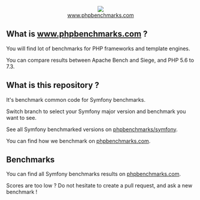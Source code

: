 <p align="center">
  <img src="http://www.phpbenchmarks.com/images/logo_github.png">
  <br>
  <a href="http://www.phpbenchmarks.com" target="_blank">www.phpbenchmarks.com</a>
</p>

## What is www.phpbenchmarks.com ?

You will find lot of benchmarks for PHP frameworks and template engines.

You can compare results between Apache Bench and Siege, and PHP 5.6 to 7.3.

## What is this repository ?

It's benchmark common code for Symfony benchmarks.

Switch branch to select your Symfony major version and benchmark you want to see.

See all Symfony benchmarked versions on [phpbenchmarks/symfony](https://github.com/phpbenchmarks/symfony).

You can find how we benchmark on [phpbenchmarks.com](http://www.phpbenchmarks.com/en/benchmark-protocol.html).

## Benchmarks

You can find all Symfony benchmarks results on [phpbenchmarks.com](http://www.phpbenchmarks.com/en/benchmark/symfony.html).

Scores are too low ? Do not hesitate to create a pull request, and ask a new benchmark !
